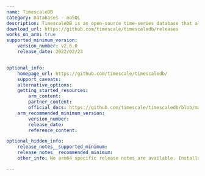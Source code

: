 ```yaml
---
name: TimescaleDB
category: Databases - noSQL
description: TimescaleDB is an open-source time-series database that allows users to store and analyze large amounts of time-stamped data with high performance and scalability.
download_url: https://github.com/timescale/timescaledb/releases
works_on_arm: true
supported_minimum_version:
    version_number: v2.6.0
    release_date: 2022/02/23


optional_info:
    homepage_url: https://github.com/timescale/timescaledb/
    support_caveats:
    alternative_options:
    getting_started_resources:
        arm_content:
        partner_content:
        official_docs: https://github.com/timescale/timescaledb/blob/main/docs/BuildSource.md
    arm_recommended_minimum_version:
        version_number:
        release_date:
        reference_content:

optional_hidden_info:
    release_notes__supported_minimum:
    release_notes__recommended_minimum:
    other_info: No arm64 specific release notes are available. Installation and testing was done through tar file.

---
```

